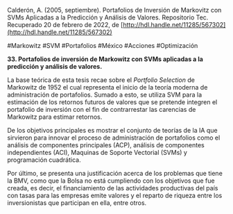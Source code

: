 Calderón, A. (2005, septiembre). Portafolios de Inversión de Markovitz con SVMs Aplicadas a la Predicción y Análisis de Valores. Repositorio Tec. Recuperado 20 de febrero de 2022, de [http://hdl.handle.net/11285/567302](http://hdl.handle.net/11285/567302)     

#Markowitz #SVM #Portafolios #México #Acciones #Optimización 

**33. Portafolios de inversión de Markowitz con SVMs aplicadas a la predicción y análisis de valores.**

La base teórica de esta tesis recae sobre el _Portfolio Selection_ de Markowitz de 1952 el cual representa el inicio de la teoría moderna de administración de portafolios. Sumado a esto, se utiliza SVM para la estimación de los retornos futuros de valores que se pretende integren el portafolio de inversión con el fin de contrarrestar las carencias de Markowitz para estimar retornos.

De los objetivos principales es mostrar el conjunto de teorías de la IA que sirvieron para innovar el proceso de administración de portafolios como el análisis de componentes principales (ACP), análisis de componentes independientes (ACI), Maquinas de Soporte Vectorial (SVMs) y programación cuadrática.

Por último, se presenta una justificación acerca de los problemas que tiene la BMV, como que la Bolsa no está cumpliendo con los objetivos que fue creada, es decir, el financiamiento de las actividades productivas del país con tasas para las empresas emite valores y el reparto de riqueza entre los inversionistas que participan en ella, entre otros.
